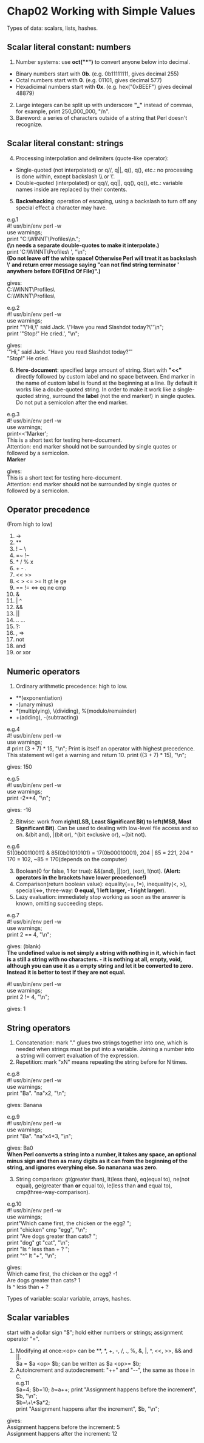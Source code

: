# Chap02 Working with Simple Values
Types of data: scalars, lists, hashes.  
## Scalar literal constant: numbers 
1. Number systems: use **oct("\*")** to convert anyone below into decimal.
- Binary numbers start with **0b**. (e.g. 0b11111111, gives decimal 255)  
- Octal numbers start with **0**. (e.g. 01101, gives decimal 577)  
- Hexadicimal numbers start with **0x**. (e.g. hex("0xBEEF") gives decimal 48879)  
2. Large integers can be split up with underscore **\"_\"** instead of commas, for example, print 250_000_000, "/n".
3. Bareword: a series of characters outside of a string that Perl doesn't recognize.  

## Scalar literal constant: strings
4. Processing interpolation and delimiters (quote-like operator):
- Single-quoted (not interpolated) or q//, q||, q(), q(), etc.: no processing is done within, except backslash \\\ or \\'.  
- Double-quoted (interpolated) or qq//, qq||, qq(), qq(), etc.: variable names inside are replaced by their contents.  
5. **Backwhacking**: operation of escaping, using a backslash to turn off any special effect a character may have.  
  
e.g.1  
#! usr/bin/env perl -w  
use warnings;  
print "C:\\WINNT\\Profiles\\\n.";  
**(\n needs a separate double-quotes to make it interpolate.)**  
print 'C:\WINNT\Profiles\ ', "\n";  
**(Do not leave off the white space! Otherwise Perl will treat it as backslash \\' and return error message saying "can not find string terminator ' anywhere before EOF(End Of File)".)**  
  
gives:  
C:\WINNT\Profiles\  
C:\WINNT\Profiles\  

e.g.2  
#! usr/bin/env perl -w  
use warnings;  
print "\'\\"Hi,\\" said Jack. \\"Have you read Slashdot today?\\"\'\n";  
print '"Stop!" He cried.', "\n";  

gives:  
'"Hi," said Jack. "Have you read Slashdot today?"'  
"Stop!" He cried.  
  
6. **Here-document**: specified large amount of string. Start with **\"<<\"** directly followed by custom label and no space between. End marker in the name of custom label is found at the beginning at a line. By default it works like a doube-quoted string. In order to make it work like a single-quoted string, surround the **label** (not the end marker!) in single quotes. Do not put a semicolon after the end marker.

e.g.3  
#! usr/bin/env perl -w  
use warnings;  
print<<'Marker';  
This is a short text for testing here-document.  
Attention: end marker should not be surrounded by single quotes or followed by a semicolon.  
**Marker**  

gives:  
This is a short text for testing here-document.  
Attention: end marker should not be surrounded by single quotes or followed by a semicolon.  

## Operator precedence
(From high to low)  
1. ->
2. \*\*
3. ! ~ \\
4. =~ !~
5. \* / % x
6. \+ \- \.
7. << >>
8. < > <= >= lt gt le ge
9. == != <=> eq ne cmp
10. &
11. | ^
12. &&
13. ||
14. .. ...
15. ?:
16. , =>
17. not
18. and
19. or xor  

## Numeric operators
1. Ordinary arithmetic precedence: high to low.
- \**\(exponentiation)
- -(unary minus)
- \*(multiplying), \\\(dividing),  %(modulo/remainder)
- +(adding), -(subtracting)  
  
e.g.4  
#! usr/bin/env perl -w  
use warnings;  
\# print (3 + 7) \* 15, "\n"; Print is itself an operator with highest precedence. This statement will get a warning and return 10.
print ((3 + 7) \* 15), "\n";  
  
gives: 150  
  
e.g.5  
#! usr/bin/env perl -w  
use warnings;  
print -2\*\*4, "\n";  
  
gives: -16
  
2. Bitwise: work from **right(LSB, Least Significant Bit) to left(MSB, Most Significant Bit)**. Can be used to dealing with low-level file access and so on. &(bit and), |(bit or), ^(bit exclusive or), ~(bit not).  
  
e.g.6  
51(0b00110011) & 85(0b01010101) = 17(0b00010001), 204 | 85 = 221, 204 ^ 170 = 102, ~85 = 170(depends on the computer)  
  
3. Boolean(0 for false, 1 for true): &&(and), ||(or), (xor), !(not). **(Alert: operators in the brackets have lower precedence!)**  
4. Comparison(return boolean value): equality(\=\=, \!=), inequality(<, >), special(<=>, three-way: **0 equal, 1 left larger, -1 right larger**).  
5. Lazy evaluation: immediately stop working as soon as the answer is known, omitting succeeding steps.
  
e.g.7  
#! usr/bin/env perl -w  
use warnings;  
print 2 == 4, "\n"; 
  
gives: (blank)  
**The undefined value is not simply a string with nothing in it, which in fact is a still a string with no characters. - it is nothing at all, empty, void, although you can use it as a empty string and let it be converted to zero. Instead it is better to test if they are not equal.**  
  
#! usr/bin/env perl -w  
use warnings;  
print 2 != 4, "\n"; 
  
gives: 1  

## String operators
1. Concatenation: mark \".\" glues two strings together into one, which is needed when strings must be put into a variable. Joining a number into a string will convert evaluation of the expression.  
2. Repetition: mark "xN" means repeating the string before for N times.  
  
e.g.8  
#! usr/bin/env perl -w  
use warnings;  
print "Ba". "na"x2, "\n";  
  
gives: Banana
  
e.g.9  
#! usr/bin/env perl -w  
use warnings;  
print "Ba". "na"x4*3, "\n";  
  
gives: Ba0  
**When Perl converts a string into a number, it takes any space, an optional minus sign and then as many digits as it can from the beginning of the string, and ignores everyhing else. So nananana was zero.**  

3. String comparison: gt(greater than), lt(less than), eq(equal to), ne(not equal), ge(greater than **or** equal to), le(less than **and** equal to), cmp(three-way-comparison).

e.g.10  
#! usr/bin/env perl -w  
use warnings;  
print"Which came first, the chicken or the egg? ";  
print "chicken" cmp "egg", "\n";  
print "Are dogs greater than cats? ";  
print "dog" gt "cat", "\n";  
print "Is ^ less than + ? ";  
print "^" lt "+", "\n";  

gives:  
Which came first, the chicken or the egg? -1  
Are dogs greater than cats? 1  
Is ^ less than + ?  
  
Types of variable: scalar variable, arrays, hashes. 
## Scalar variables
start with a dollar sign "\$"; hold either numbers or strings; assignment operator "=".
1. Modifying at once:\<op\> can be \*\*, \*, \+, \-, \/, \., \%, \&, \|, \^, \<\<, \>\>, \&\& and \|\|.  
$a = $a \<op\> $b; can be written as $a \<op\>= $b;
2. Autoincrement and autodecrement: \"++\" and \"--\", the same as those in C.  
e.g.11  
$a=4; $b=10;
$b=$a\+\+;
print "Assignment happens before the increment", $b, "\n";  
$b=\+\+$a*2;  
print "Assignment happens after the increment", $b, "\n";  

gives:  
Assignment happens before the increment: 5  
Assignment happens after the increment: 12  
